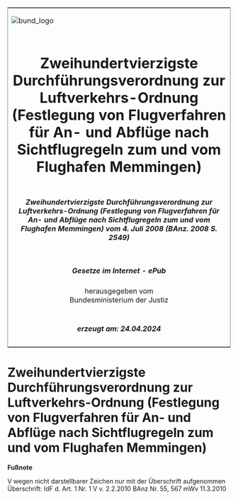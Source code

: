 <span id="DECKBLATT.html"></span>

<table border="0" frame="border" width="100%">

<tr valign="top">

<td align="left">

![bund\_logo](BfJ_2021_Web_de_de.gif)

</td>

<td align="right">

 

</td>

</tr>

<tr align="center" valign="middle">

<td colspan="2">

# Zweihundertvierzigste Durchführungsverordnung zur Luftverkehrs-Ordnung (Festlegung von Flugverfahren für An- und Abflüge nach Sichtflugregeln zum und vom Flughafen Memmingen)

</td>

</tr>

<tr align="center" valign="middle">

<td colspan="2">

##### Zweihundertvierzigste Durchführungsverordnung zur Luftverkehrs-Ordnung (Festlegung von Flugverfahren für An- und Abflüge nach Sichtflugregeln zum und vom Flughafen Memmingen) vom 4. Juli 2008 (BAnz. 2008 S. 2549)

</td>

</tr>

<tr align="center" valign="middle">

<td colspan="2">

  
  

##### Gesetze im Internet - ePub  
  
herausgegeben vom  
Bundesministerium der Justiz

</td>

</tr>

<tr align="center" valign="bottom">

<td colspan="2">

  
  

##### erzeugt am: 24.04.2024

</td>

</tr>

</table>

<span id="BJNR510500008.html"></span>

# Zweihundertvierzigste Durchführungsverordnung zur Luftverkehrs-Ordnung (Festlegung von Flugverfahren für An- und Abflüge nach Sichtflugregeln zum und vom Flughafen Memmingen)

<div>

  
**Fußnote**

<div class="jnhtml">

<div>

<div class="jurAbsatz">

V wegen nicht darstellbarer Zeichen nur mit der Überschrift
aufgenommen  
Überschrift: IdF d. Art. 1 Nr. 1 V v. 2.2.2010 BAnz Nr. 55, 567 mWv
11.3.2010

</div>

</div>

</div>

</div>

